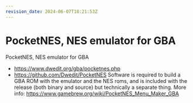 ```yaml
---
revision_date: 2024-06-07T18:21:53Z
---
```

# PocketNES, NES emulator for GBA
PocketNES, NES emulator for GBA
* https://www.dwedit.org/gba/pocketnes.php
* https://github.com/Dwedit/PocketNES
Software is required to build a GBA ROM with the emulator and the NES roms, and is included with the release (both binary and source) but technically a separate thing. More info: https://www.gamebrew.org/wiki/PocketNES_Menu_Maker_GBA